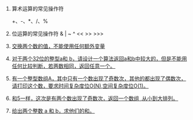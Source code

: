 1. 算术运算的常见操作符 

   +、-、*、/、%

2. 位运算的常见操作符
   & | ~  ^ << >> >>>

3. [交换两个数的值，不能使用任何额外变量 ](https://github.com/raojianxiong/Notes/blob/master/basic/algorithms/day07/DemoOne.md)

4. [对于两个32位的整型a和 b，请设计一个算法返回a和b中较大的，但是不能用任何比较判断，若两数相同，返回任意一个。](https://github.com/raojianxiong/Notes/blob/master/basic/algorithms/day07/DemoOne.md)

5. [有一个整型数组A，其中只有一个数出现了奇数次，其他的都出现了偶数次，请打印这个数，要求时间复杂度位O(N),空间复杂度位O(1)。](https://github.com/raojianxiong/Notes/blob/master/basic/algorithms/day07/DemoOne.md)

6. [和5一样，这次是有两个数出现了奇数次，返回一个数组 ,从小到大排列。](https://github.com/raojianxiong/Notes/blob/master/basic/algorithms/day07/DemoOne.md)

7. [给出两个整数 a 和 b，求他们的和。](https://github.com/raojianxiong/Notes/blob/master/basic/algorithms/day07/DemoOne.md) 